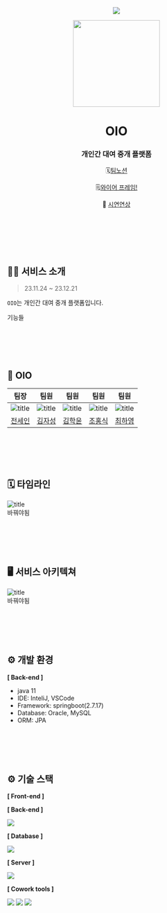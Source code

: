 <div align=center>
<a href="https://hits.seeyoufarm.com"><img src="https://hits.seeyoufarm.com/api/count/incr/badge.svg?url=https%3A%2F%2Fgithub.com%2FKOSA-Final-oio-project&count_bg=%2318B7BD&title_bg=%23555555&icon=&icon_color=%23E7E7E7&title=hits&edge_flat=false"/></a>

<p align="center"><img src="https://velog.velcdn.com/images/khakyy/post/c94af349-2708-4fb7-ab4a-e800dd49f6da/image.png" height="200px" width="200px"></p>

#  OIO

### 개인간 대여 중개 플랫폼

 🗓️[팀노션](https://www.notion.so/sengnapersonal/Final-Project-4133fcea052e441e88d62e1c730d2d29)   


🗒️[와이어 프레임!](https://www.figma.com/file/xdfx0YbGocYqKrOKNGPbWJ/%EC%99%80%EC%9D%B4%EC%96%B4-%ED%94%84%EB%A0%88%EC%9E%84?type=design&node-id=0%3A1&mode=design&t=etoNxu6l3XsywahS-1)   


🎥 [시연연상](https://youtu.be/RlTI8Lz8Ly4)   
</div>
</br>
</br>
</br>
</br>
</br>


## 💁‍♀️ 서비스 소개
>23.11.24 ~ 23.12.21

<code>OIO</code>는 개인간 대여 중개 플랫폼입니다.


기능들

</br>
</br>
</br>
</br>

## 👥 OIO

| 팀장 | 팀원 | 팀원 | 팀원 | 팀원 |
| --- | --- | --- | --- | --- |
| ![title](https://avatars.githubusercontent.com/u/73880564?v=4)  | ![title](https://avatars.githubusercontent.com/u/109050392?v=4)     | ![title](https://avatars.githubusercontent.com/u/116627270?v=4)   |![title](https://avatars.githubusercontent.com/u/76928632?v=4)   |![title](https://avatars.githubusercontent.com/u/142878178?v=4)    |
| [전세인](https://github.com/jeonsein) | [김자성](https://github.com/jaseongkim) | [김학윤](https://github.com/khakyy) | [조홍식](https://github.com/hongsikcho) | [최하영](https://github.com/h0ci) |


</br>
</br>
</br>
</br>


## 🗓️ 타임라인 
![title](https://velog.velcdn.com/images/wonizizi99/post/f1f19117-fbc2-4237-9311-285e4a83de04/image.png)   
바꿔야됨

</br>
</br>
</br>
</br>

## 🖥️ 서비스 아키텍쳐

![title](https://velog.velcdn.com/images/wonizizi99/post/3f32d2fd-f94d-4162-aef8-68154bcc9410/image.png)   
바꿔야됨

</br>
</br>
</br>
</br>

## ⚙ 개발 환경
**[ Back-end ]**
- java 11
- IDE: InteliJ, VSCode
- Framework: springboot(2.7.17)
- Database: Oracle, MySQL
- ORM: JPA
</br>
</br>
</br>
</br>

## ⚙ 기술 스택
**[ Front-end ]**


**[ Back-end ]**

<img src="https://img.shields.io/badge/Spring Security-6DB33F?style=for-the-badge&logo=Spring Security&logoColor=white">
    
**[ Database ]**

<img src="https://img.shields.io/badge/MySQL-4479A1?style=for-the-badge&logo=MySQL&logoColor=white">

**[ Server ]**

 <img src="https://img.shields.io/badge/Amazon EC2-FF9900?style=for-the-badge&logo=Amazon EC2&logoColor=white"> 

**[ Cowork tools ]**
   
 <img src="https://img.shields.io/badge/Postman-FF6C37?style=for-the-badge&logo=Postman&logoColor=white"> <img src="https://img.shields.io/badge/Notion-000000?style=for-the-badge&logo=Notion&logoColor=white"> <img src="https://img.shields.io/badge/GitHub-181717?style=for-the-badge&logo=GitHub&logoColor=white"> 
</br>
</br>
</br>
</br>
